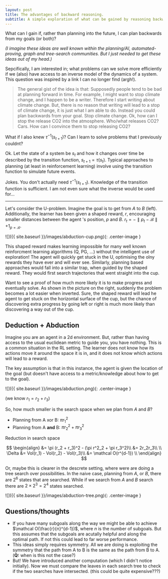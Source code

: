 ```yaml
---
layout: post
title: The advantages of backward reasoning.
subtitle: A simple exploration of what can be gained by reasoning backwards from your goal.
---
```


What can I gain if, rather than planning into the future, I can plan backwards from my goals (or both)?

_(I imagine these ideas are well known within the planning/AI, automated-proving, graph and tree-search communities. But I just needed to get these ideas out of my head.)_

Sepcifically, I am interested in; what problems can we solve more efficiently if we (also) have access to an inverse model of the dynamics of a system. This question was inspired by a link I can no longer find (argh!).

> The general gist of the idea is that: Supposedly people tend to be bad at planning forward in time. For example, I might want to stop climate change, and I happen to be a writer. Therefore I start writing about climate change. But, there is no reason that writing will lead to a stop of climate change, it is just what I am able to do. Instead you could plan backwards from your goal. Stop climate change. Ok, how can I stop the release CO2 into the atmosphere. Who/what releases CO2? Cars. How can I convince them to stop releasing CO2?

<side>What if I also knew $\tau^{-1}(s_{t+1})$? Can I learn to solve problems that I previously couldnt?</side>

Ok. Let the state of a system be $s_t$ and how it changes over time be described by the transition function, $s_{t+1} = \tau(s_t)$. Typical approaches to planning (at least in reinforcement learning) involve using the transition function to simulate future events.

<side>Jokes. You don't actually need $\tau^{-1}(s_{t+1})$. Knowledge of the transition function is sufficient. I am not even sure what the inverse would be used for...</side>
***

Let's consider the U-problem. Imagine the goal is to get from $A$ to $B$ (left). Additionally, the learner has been given a shaped reward, $r$, encouraging smaller distances between the agent 's position, $p$ and $B$. $r_t = -\parallel p_t - \mathcal B \parallel + 1_{p=\mathcal B}$.

![]({{ site.baseurl }}/images/abduction-cup.png){: .center-image }

This shaped reward makes learning impossible for many well known reinforcment learning algorithms (Q, PG, ...) without the intelligent use of exploration! The agent will quickly get stuck in the U, optimising the olny rewards they have ever and will ever see. Similarly, planning based approaches would fall into a similar trap, when guided by the shaped reward. They would first search trajectories that went straight into the cup.

<side>Want to see a proof of how much more likely it is to make progress and eventually solve.</side>
As shown in the picture on the right, suddenly the problem becomes a lot easier when inverted. Sure, the shaped reward will lead he agent to get stuck on the horizontal surface of the cup, but the chance of discovering extra progress by going left or right is much more likely than discovering a way out of the cup.

## Deduction + Abduction

Imagine you are an agent in a 2d environment. But, rather than having access to the usual euclidean metric to guide you, you have nothing. This is a common situation in the RL setting. The learner does not know how its actions move it around the space it is in, and it does not know which actions will lead to a reward.

<side>The key assumption is that in this instance, the agent is given the location of the goal (but doesn't have access to a metric/knowledge about how to get to the goal).</side>


![]({{ site.baseurl }}/images/abduction.png){: .center-image }

(we know $r_1 = r_2 + r_3$)

So, how much smaller is the search space when we plan from $A$ and $B$?

- Planning from A xor B: $\pi r_1^2$
- Planning from A __and__ B: $\pi r_2^2 + \pi r_3^2$

Reduction in search space

$$
\begin{align}
&= \pi (r_2 + r_3)^2 - (\pi r^2_2 + \pi r_3^2)\\
&= 2r_2r_3\\
\\
\Delta &= Vol(r_1) - Vol(r_2) - Vol(r_3)\\
&= \mathcal O(r^{d-1}) \\
\end{align}
$$


Or, maybe this is clearer in the descrete setting, where were are doing a tree search over possibilities. In the naive case, planning from $A$, or $B$, there are $2^6$ states that are searched. While if we search from $A$ and $B$ search there are $2\times 2^3=2^4$ states searched.

![]({{ site.baseurl }}/images/abduction-tree.png){: .center-image }

## Questions/thoughts

- If you have many subgoals along the way we might be able to achieve $\mathcal O(\frac{r}{n}^{d-1})$, where $n$ is the number of subgoals. But this assumes that the subgoals are acutally helpful and along the optimal path. If not this could lead to far worse performance.
- This ideas simply requires symmetry. All we are doing is exploiting the symmetry that the path from A to B is the same as the path from B to A. (__Q:__ when is this not the case?)
- But! We have introduced another computation (which I didn't notice initially). Now we must compare the leaves in each search tree to check if the two searches have intersected. (this could be quite expensive???)
